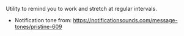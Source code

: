 Utility to remind you to work and stretch at regular intervals.

- Notification tone from: https://notificationsounds.com/message-tones/pristine-609
